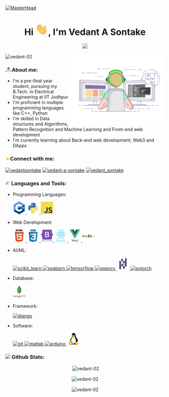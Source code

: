 [![MasterHead](animation/cityscape.gif)](https://github.com/Vedant-02)
<h1 align="center">Hi <!--👋--><img alt="wave" width="40" src="animation/wave.gif">, I'm Vedant A Sontake</h1>
<p align="center">
 <a href="https://github.com/DenverCoder1/readme-typing-svg"><img src="https://readme-typing-svg.herokuapp.com?center=true&lines=Junior+at+IIT+Jodhpur"></a>
</p>
<img align="right" alt="Coding" width="300" src="animation/coding_gif.gif">
<p align="left"> <img src="https://komarev.com/ghpvc/?username=vedant-02&label=Profile%20views&color=0e75b6&style=flat" alt="vedant-02" /> </p>

<!-- <p align="left"> <a href="https://twitter.com/vedantsontake" target="blank"><img src="https://img.shields.io/twitter/follow/vedantsontake?logo=twitter&style=for-the-badge" alt="vedantsontake" /></a> </p> -->

<h3 align="left"><img src="animation/Developer.gif" width="4%">About me:</h3>
<ul>
<li>I'm a pre-final year student, pursuing my B.Tech. in Electrical Engineering at IIT Jodhpur</li>
<li>I'm proficient in multiple programming languages like C++, Python</li>
<li>I'm skilled in Data structures and Algorithms, Pattern Recognition and Machine Learning and Front-end web development</li>
<li>I'm currently learning about Back-end web development, Web3 and DApps</li>
</ul>
<h3 align="left"><img src="animation/handshake-joypixels.gif" width="3%">Connect with me:</h3>

<p align="left">
<a href="https://twitter.com/vedantsontake" target="blank"><img align="center" src="https://raw.githubusercontent.com/rahuldkjain/github-profile-readme-generator/master/src/images/icons/Social/twitter.svg" alt="vedantsontake" height="30" width="40" /></a>
<a href="https://www.linkedin.com/in/vedant-a-sontake-011922206/" target="blank"><img align="center" src="https://raw.githubusercontent.com/rahuldkjain/github-profile-readme-generator/master/src/images/icons/Social/linked-in-alt.svg" alt="vedant-a-sontake" height="30" width="40" /></a>
<a href="https://instagram.com/vedant_sontake" target="blank"><img align="center" src="https://raw.githubusercontent.com/rahuldkjain/github-profile-readme-generator/master/src/images/icons/Social/instagram.svg" alt="vedant_sontake" height="30" width="40" /></a>
<!--
<a href="https://www.hackerrank.com/vedantsontake02" target="blank"><img align="center" src="https://raw.githubusercontent.com/rahuldkjain/github-profile-readme-generator/master/src/images/icons/Social/hackerrank.svg" alt="vedantsontake02" height="30" width="40" /></a>
<a href="https://codeforces.com/profile/vedant-02" target="blank"><img align="center" src="https://raw.githubusercontent.com/rahuldkjain/github-profile-readme-generator/master/src/images/icons/Social/codeforces.svg" alt="vedant-02" height="30" width="40" /></a>
<a href="https://www.leetcode.com/vedant-02" target="blank"><img align="center" src="https://raw.githubusercontent.com/rahuldkjain/github-profile-readme-generator/master/src/images/icons/Social/leet-code.svg" alt="vedant-02" height="30" width="40" /></a>
<a href="https://auth.geeksforgeeks.org/user/vedant_02" target="blank"><img align="center" src="https://raw.githubusercontent.com/rahuldkjain/github-profile-readme-generator/master/src/images/icons/Social/geeks-for-geeks.svg" alt="vedant_02" height="30" width="40" /></a>
</p> -->

<h3 align="left"><img src="animation/tools.gif" width="3%"> Languages and Tools:</h3>
<ul>
<li>Programming Languages:</li>
<p align="left"><a href="https://www.w3schools.com/cpp/" target="_blank" rel="noreferrer"> <img src="https://raw.githubusercontent.com/devicons/devicon/master/icons/cplusplus/cplusplus-original.svg" alt="cplusplus" width="40" height="40"/> </a> <a href="https://www.python.org" target="_blank" rel="noreferrer"> <img src="https://raw.githubusercontent.com/devicons/devicon/master/icons/python/python-original.svg" alt="python" width="40" height="40"/> </a> <a href="https://developer.mozilla.org/en-US/docs/Web/JavaScript" target="_blank" rel="noreferrer"> <img src="https://raw.githubusercontent.com/devicons/devicon/master/icons/javascript/javascript-original.svg" alt="javascript" width="40" height="40"/> </a> </p>
<li>Web Development:</li>
<p align="left"> <a href="https://www.w3.org/html/" target="_blank" rel="noreferrer"> <img src="https://raw.githubusercontent.com/devicons/devicon/master/icons/html5/html5-original-wordmark.svg" alt="html5" width="40" height="40"/> </a> <a href="https://www.w3schools.com/css/" target="_blank" rel="noreferrer"> <img src="https://raw.githubusercontent.com/devicons/devicon/master/icons/css3/css3-original-wordmark.svg" alt="css3" width="40" height="40"/> </a>  <a href="https://getbootstrap.com" target="_blank" rel="noreferrer"> <img src="https://raw.githubusercontent.com/devicons/devicon/master/icons/bootstrap/bootstrap-plain-wordmark.svg" alt="bootstrap" width="40" height="40"/> </a> <a href="https://reactjs.org/" target="_blank" rel="noreferrer"> <img src="https://raw.githubusercontent.com/devicons/devicon/master/icons/react/react-original-wordmark.svg" alt="react" width="40" height="40"/> </a> <a href="https://vuejs.org/" target="_blank" rel="noreferrer"> <img src="https://raw.githubusercontent.com/devicons/devicon/master/icons/vuejs/vuejs-original-wordmark.svg" alt="vuejs" width="40" height="40"/> </a> <a href="https://nodejs.org" target="_blank" rel="noreferrer"> <img src="https://raw.githubusercontent.com/devicons/devicon/master/icons/nodejs/nodejs-original-wordmark.svg" alt="nodejs" width="40" height="40"/> </a> </p>
<li>AI/ML:</li>
<p align="left"> <a href="https://scikit-learn.org/" target="_blank" rel="noreferrer"> <img src="https://upload.wikimedia.org/wikipedia/commons/0/05/Scikit_learn_logo_small.svg" alt="scikit_learn" width="40" height="40"/> </a> <a href="https://seaborn.pydata.org/" target="_blank" rel="noreferrer"> <img src="https://seaborn.pydata.org/_images/logo-mark-lightbg.svg" alt="seaborn" width="40" height="40"/> </a> <a href="https://www.tensorflow.org" target="_blank" rel="noreferrer"> <img src="https://www.vectorlogo.zone/logos/tensorflow/tensorflow-icon.svg" alt="tensorflow" width="40" height="40"/> </a> <a href="https://opencv.org/" target="_blank" rel="noreferrer"> <img src="https://www.vectorlogo.zone/logos/opencv/opencv-icon.svg" alt="opencv" width="40" height="40"/> </a> <a href="https://pandas.pydata.org/" target="_blank" rel="noreferrer"> <img src="https://raw.githubusercontent.com/devicons/devicon/2ae2a900d2f041da66e950e4d48052658d850630/icons/pandas/pandas-original.svg" alt="pandas" width="40" height="40"/> </a> <a href="https://pytorch.org/" target="_blank" rel="noreferrer"> <img src="https://www.vectorlogo.zone/logos/pytorch/pytorch-icon.svg" alt="pytorch" width="40" height="40"/> </a> </p>
<li>Database:</li>
<p align="left"> <a href="https://www.mongodb.com/" target="_blank" rel="noreferrer"> <img src="https://raw.githubusercontent.com/devicons/devicon/master/icons/mongodb/mongodb-original-wordmark.svg" alt="mongodb" width="40" height="40"/> </a> </p>
<li>Framework:</li>
<p align="left"> <a href="https://www.djangoproject.com/" target="_blank" rel="noreferrer"> <img src="https://cdn.worldvectorlogo.com/logos/django.svg" alt="django" width="40" height="40"/> </a> </p>
<li>Software:</li>
<p align="left"> <a href="https://git-scm.com/" target="_blank" rel="noreferrer"> <img src="https://www.vectorlogo.zone/logos/git-scm/git-scm-icon.svg" alt="git" width="40" height="40"/> </a> <a href="https://www.mathworks.com/" target="_blank" rel="noreferrer"> <img src="https://upload.wikimedia.org/wikipedia/commons/2/21/Matlab_Logo.png" alt="matlab" width="40" height="40"/> </a> <a href="https://www.arduino.cc/" target="_blank" rel="noreferrer"> <img src="https://cdn.worldvectorlogo.com/logos/arduino-1.svg" alt="arduino" width="40" height="40"/> </a> <a href="https://www.linux.org/" target="_blank" rel="noreferrer"> <img src="https://raw.githubusercontent.com/devicons/devicon/master/icons/linux/linux-original.svg" alt="linux" width="40" height="40"/> </a> </p>
</ul>

<h3 align="left"><img src="https://media.giphy.com/media/iY8CRBdQXODJSCERIr/giphy.gif" width="3%"> Github Stats:</h3>
<p align = "center">&nbsp;<img align="center" src="https://github-readme-stats.vercel.app/api?username=vedant-02&show_icons=true&locale=en" alt="vedant-02" /></p>

<p align = "center"><img align="center" src="https://github-readme-stats.vercel.app/api/top-langs?username=vedant-02&show_icons=true&locale=en&layout=compact" alt="vedant-02" /></p>

<p align = "center"><img align="center" src="https://github-readme-streak-stats.herokuapp.com/?user=vedant-02&" alt="vedant-02" /></p>

<!-- <p align="left"> <a href="https://github.com/ryo-ma/github-profile-trophy"><img src="https://github-profile-trophy.vercel.app/?username=vedant-02" alt="vedant-02" /></a> </p> -->
